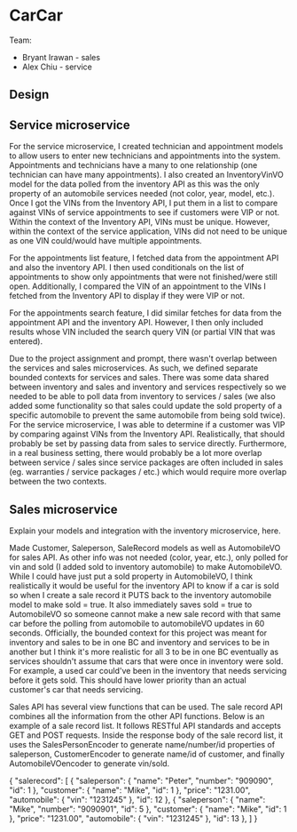 # CarCar

Team:

* Bryant Irawan - sales
* Alex Chiu - service

## Design

## Service microservice

For the service microservice, I created technician and appointment models to allow users to enter new technicians and appointments into the system. Appointments and technicians have a many to one relationship (one technician can have many appointments). I also created an InventoryVinVO model for the data polled from the inventory API as this was the only property of an automobile services needed (not color, year, model, etc.). Once I got the VINs from the Inventory API, I put them in a list to compare against VINs of service appointments to see if customers were VIP or not. Within the context of the Inventory API, VINs must be unique. However, within the context of the service application, VINs did not need to be unique as one VIN could/would have multiple appointments. 

For the appointments list feature, I fetched data from the appointment API and also the inventory API. I then used conditionals on the list of appointments to show only appointments that were not finished/were still open. Additionally, I compared the VIN of an appointment to the VINs I fetched from the Inventory API to display if they were VIP or not. 

For the appointments search feature, I did similar fetches for data from the appointment API and the inventory API. However, I then only included results whose VIN included the search query VIN (or partial VIN that was entered).

Due to the project assignment and prompt, there wasn't overlap between the services and sales microservices. As such, we defined separate bounded contexts for services and sales. There was some data shared between inventory and sales and inventory and services respectively so we needed to be able to poll data from inventory to services / sales (we also added some functionality so that sales could update the sold property of a specific automobile to prevent the same automobile from being sold twice). For the service microservice, I was able to determine if a customer was VIP by comparing against VINs from the Inventory API. Realistically, that should probably be set by passing data from sales to service directly. Furthermore, in a real business setting, there would probably be a lot more overlap between service / sales since service packages are often included in sales (eg. warranties / service packages / etc.) which would require more overlap between the two contexts.

## Sales microservice

Explain your models and integration with the inventory
microservice, here.

Made Customer, Saleperson, SaleRecord models as well as AutomobileVO for sales API. As other info was not needed (color, year, etc.), only polled for vin and sold (I added sold to inventory automobile) to make AutomobileVO. While I could have just put a sold property in AutomobileVO, I think realistically it would be useful for the inventory API to know if a car is sold so when I create a sale record it PUTS back to the inventory automobile model to make sold = true. It also immediately saves sold = true to AutomobileVO so someone cannot make a new sale record with that same car before the polling from automobile to automobileVO updates in 60 seconds. Officially, the bounded context for this project was meant for inventory and sales  to be in one BC and inventory and services to be in another but I think it's more realistic for all 3 to be in one BC eventually as services shouldn't assume that cars that were once in inventory were sold. For example, a used car could've been in the inventory that needs servicing before it gets sold. This should have lower priority than an actual customer's car that needs servicing. 

Sales API has several view functions that can be used. The sale record API combines all the information from the other API functions. Below is an example of a sale record list. It follows RESTful API standards and accepts GET and POST requests. Inside the response body of the sale record list, it uses the SalesPersonEncoder to generate name/number/id properties of saleperson, CustomerEncoder to generate name/id of customer, and finally AutomobileVOencoder to generate vin/sold.                       


{
	"salerecord": [
		{
			"saleperson": {
				"name": "Peter",
				"number": "909090",
				"id": 1
			},
			"customer": {
				"name": "Mike",
				"id": 1
			},
			"price": "1231.00",
			"automobile": {
				"vin": "1231245"
			},
			"id": 12
		},
		{
			"saleperson": {
				"name": "Mike",
				"number": "9090901",
				"id": 5
			},
			"customer": {
				"name": "Mike",
				"id": 1
			},
			"price": "1231.00",
			"automobile": {
				"vin": "1231245"
			},
			"id": 13
		},
	]
}

